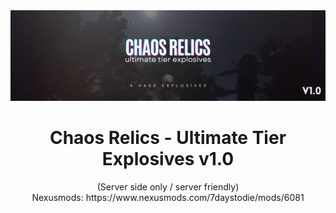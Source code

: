 <div align="center">
  <a href="https://discord.gg/ckEz8Yw">
    <img src="./ChaosRelics-UltimateTierExplosives.jpg" alt="Logo" width="auto" height="auto">
  </a>

  <h1 align="center">Chaos Relics - Ultimate Tier Explosives v1.0</h3>

  <p align="center">
    (Server side only / server friendly)
    <br />
    Nexusmods: https://www.nexusmods.com/7daystodie/mods/6081
    <br />
  </p>
</div>
